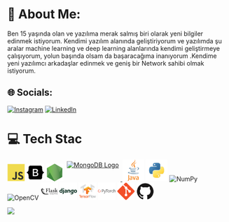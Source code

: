 # 💫 About Me:
Ben 15 yaşında olan ve yazılıma merak salmış biri olarak yeni bilgiler edinmek istiyorum. Kendimi yazılım alanında geliştiriyorum ve yazılımda şu aralar machine learning ve deep learning alanlarında kendimi geliştirmeye çalışıyorum, yolun başında olsam da başaracağıma inanıyorum .Kendime yeni yazılımcı arkadaşlar edinmek ve geniş bir Network sahibi olmak istiyorum.


## 🌐 Socials:
[![Instagram](https://img.shields.io/badge/Instagram-%23E4405F.svg?logo=Instagram&logoColor=white)](https://instagram.com/yusa_gulgor)
[![LinkedIn](https://img.shields.io/badge/LinkedIn-%230077B5.svg?logo=linkedin&logoColor=white)](https://linkedin.com/in/yüşa-mervan-gülgör-9685a323b/)
# 💻 Tech Stac
<code><img height="40" src="https://raw.githubusercontent.com/devicons/devicon/master/icons/javascript/javascript-original.svg" alt="JavaScript"></code>
<code><img height="40" src="https://raw.githubusercontent.com/devicons/devicon/master/icons/bootstrap/bootstrap-plain.svg" alt="Bootstrap"></code>
<img src="https://github.com/github/explore/raw/main/topics/nodejs/nodejs.png" alt="Node.js" width="40" height="40"/>
<a href="https://www.mongodb.com/" target="_blank" rel="noopener noreferrer">
  <img src="https://1000logos.net/wp-content/uploads/2020/08/MongoDB-Logo.png" alt="MongoDB Logo" width="60" height="50" style="vertical-align:top; margin:4px">
</a>
<img src="https://github.com/github/explore/raw/main/topics/java/java.png" alt="java" width="50" height="50"/>
<img src="https://github.com/github/explore/raw/main/topics/python/python.png" alt="python" width="50" height="50"/>
<img height="40" src="https://raw.githubusercontent.com/numpy/numpy/main/branding/logo/primary/numpylogo.svg" alt="NumPy">
<img height="40" src="https://raw.githubusercontent.com/opencv/opencv/master/doc/opencv-logo2.png" alt="OpenCV">
<img src="https://github.com/github/explore/raw/main/topics/flask/flask.png" alt="Flask" width="40" height="40"/>
<img src="https://github.com/github/explore/raw/main/topics/django/django.png" alt="Django" width="40" height="40"/>
<img src="https://github.com/github/explore/raw/main/topics/tensorflow/tensorflow.png" alt="TensorFlow" width="40" height="40"/>
<img src="https://github.com/github/explore/raw/main/topics/pytorch/pytorch.png" alt="PyTorch" width="40" height="40"/>
<code><img height="40" src="https://raw.githubusercontent.com/devicons/devicon/master/icons/git/git-original.svg" alt="Git"></code>
<code><img height="40" src="https://raw.githubusercontent.com/devicons/devicon/master/icons/github/github-original.svg" alt="GitHub"></code>




![](https://github-readme-stats.vercel.app/api/top-langs/?username=yusagulgor&theme=default&hide_border=false&include_all_commits=true&count_private=true&layout=compact)
